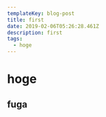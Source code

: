 ```yaml
---
templateKey: blog-post
title: first
date: 2019-02-06T05:26:28.461Z
description: first
tags:
  - hoge
---
```

# hoge

## fuga
